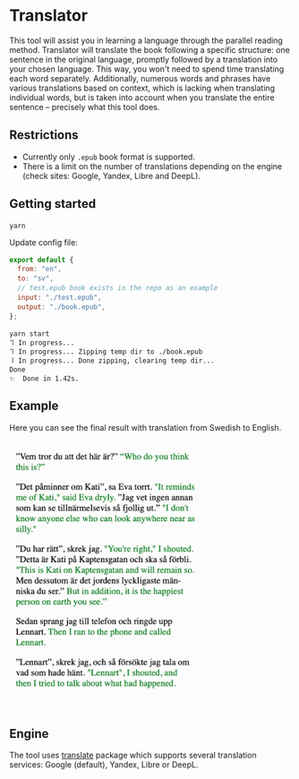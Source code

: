 # Translator

This tool will assist you in learning a language through the parallel reading method. Translator will translate the book following a specific structure: one sentence in the original language, promptly followed by a translation into your chosen language. This way, you won't need to spend time translating each word separately. Additionally, numerous words and phrases have various translations based on context, which is lacking when translating individual words, but is taken into account when you translate the entire sentence – precisely what this tool does.

## Restrictions

- Currently only `.epub` book format is supported.
- There is a limit on the number of translations depending on the engine (check sites: Google, Yandex, Libre and DeepL).

## Getting started

```
yarn
```

Update config file:

```js
export default {
  from: "en",
  to: "sv",
  // test.epub book exists in the repo as an example
  input: "./test.epub",
  output: "./book.epub",
};
```

```
yarn start
⠹ In progress...
⠹ In progress... Zipping temp dir to ./book.epub
⠸ In progress... Done zipping, clearing temp dir...
Done
✨  Done in 1.42s.
```

## Example

Here you can see the final result with translation from Swedish to English.

<img src="./img/exampel.png" width="350">

## Engine

The tool uses [translate](https://github.com/franciscop/translate/tree/master) package which supports several translation services: Google (default), Yandex, Libre or DeepL.
